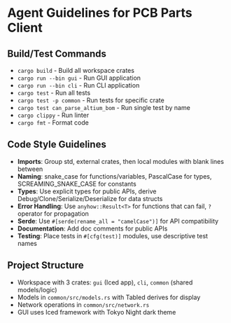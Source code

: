# Agent Guidelines for PCB Parts Client

## Build/Test Commands
- `cargo build` - Build all workspace crates
- `cargo run --bin gui` - Run GUI application  
- `cargo run --bin cli` - Run CLI application
- `cargo test` - Run all tests
- `cargo test -p common` - Run tests for specific crate
- `cargo test can_parse_altium_bom` - Run single test by name
- `cargo clippy` - Run linter
- `cargo fmt` - Format code

## Code Style Guidelines
- **Imports**: Group std, external crates, then local modules with blank lines between
- **Naming**: snake_case for functions/variables, PascalCase for types, SCREAMING_SNAKE_CASE for constants
- **Types**: Use explicit types for public APIs, derive Debug/Clone/Serialize/Deserialize for data structs
- **Error Handling**: Use `anyhow::Result<T>` for functions that can fail, `?` operator for propagation
- **Serde**: Use `#[serde(rename_all = "camelCase")]` for API compatibility
- **Documentation**: Add doc comments for public APIs
- **Testing**: Place tests in `#[cfg(test)]` modules, use descriptive test names

## Project Structure
- Workspace with 3 crates: `gui` (Iced app), `cli`, `common` (shared models/logic)
- Models in `common/src/models.rs` with Tabled derives for display
- Network operations in `common/src/network.rs`
- GUI uses Iced framework with Tokyo Night dark theme